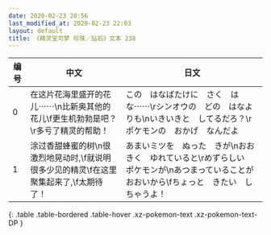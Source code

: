```yaml
---
date: 2020-02-23 20:56
last_modified_at: 2020-02-23 22:03
layout: default
title: 《精灵宝可梦 珍珠／钻石》文本 238
---
```

| 编号 | 中文 | 日文 |
| ---- | ---- | ---- |
| 0 | 在这片花海里盛开的花儿⋯⋯\n比新奥其他的花儿\f更生机勃勃是吧？\r多亏了精灵的帮助！ | この　はなばたけに　さく　はな⋯⋯\rシンオウの　どの　はなよりも\nいきいきと　してるだろ？\rポケモンの　おかげ　なんだよ |
| 1 | 涂过香甜蜂蜜的树\n很激烈地晃动时,\f就说明很多少见的精灵\f在这里聚集起来了,\f太期待了！ | あまいミツを　ぬった　きが\nおおきく　ゆれていると\rめずらしい　ポケモンが\nあつまっていることが　おおいから\fちょっと　きたい　しちゃうよ！ |
{: .table .table-bordered .table-hover .xz-pokemon-text .xz-pokemon-text-DP }
